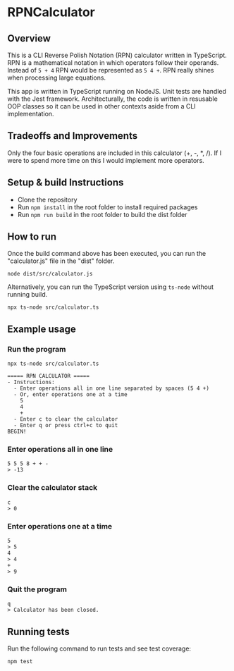 # RPNCalculator

## Overview

This is a CLI Reverse Polish Notation (RPN) calculator written in TypeScript.  RPN is a mathematical notation in which operators follow their operands.  Instead of `5 + 4` RPN would be represented as `5 4 +`.  RPN really shines when processing large equations.

This app is written in TypeScript running on NodeJS. Unit tests are handled with the Jest framework.  Architecturally, the code is written in resusable OOP classes so it can be used in other contexts aside from a CLI implementation.

## Tradeoffs and Improvements

Only the four basic operations are included in this calculator (+, -, *, /).  If I were to spend more time on this I would implement more operators.  

## Setup & build Instructions

- Clone the repository
- Run `npm install` in the root folder to install required packages
- Run `npm run build` in the root folder to build the dist folder

## How to run

Once the build command above has been executed, you can run the "calculator.js" file in the "dist" folder.

`node dist/src/calculator.js`

Alternatively, you can run the TypeScript version using `ts-node` without running build.

`npx ts-node src/calculator.ts` 

## Example usage

### Run the program
`npx ts-node src/calculator.ts`
```
===== RPN CALCULATOR =====
- Instructions:
  - Enter operations all in one line separated by spaces (5 4 +)
  - Or, enter operations one at a time
    5
    4
    +
  - Enter c to clear the calculator
  - Enter q or press ctrl+c to quit
BEGIN!
```

### Enter operations all in one line
```
5 5 5 8 + + -
> -13
```

### Clear the calculator stack
```
c
> 0
```

### Enter operations one at a time
```
5
> 5
4
> 4
+
> 9
```

### Quit the program
```
q
> Calculator has been closed.
```

## Running tests

Run the following command to run tests and see test coverage:

`npm test`

